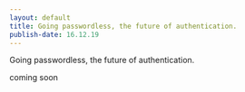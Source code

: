 ```yaml
---
layout: default
title: Going passwordless, the future of authentication.
publish-date: 16.12.19
---
```


Going passwordless, the future of authentication.

coming soon
